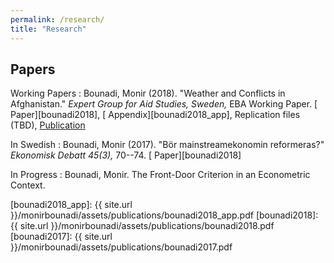 ```yaml
---
permalink: /research/
title: "Research"
---
```


## Papers

Working Papers
  : Bounadi, Monir (2018). "Weather and Conflicts in Afghanistan." *Expert Group for Aid Studies, Sweden,*  EBA Working Paper. [<i class="fas fa-file-pdf"></i> Paper][bounadi2018], [<i class="fas fa-file-pdf"></i> Appendix][bounadi2018_app], Replication files (TBD), [<i class="fas fa-globe"></i> Publication][bounadi2018_pub]

In Swedish
  : Bounadi, Monir (2017). "Bör mainstreamekonomin reformeras?" *Ekonomisk Debatt 45(3),* 70--74. [<i class="fas fa-file-pdf"></i> Paper][bounadi2018]

In Progress
  : Bounadi, Monir. The Front-Door Criterion in an Econometric Context.

[bounadi2018_pub]: https://eba.se/rapporter/weather-and-conflicts-in-afghanistan/7035/
[bounadi2018_app]: {{ site.url }}/monirbounadi/assets/publications/bounadi2018_app.pdf
[bounadi2018]: {{ site.url }}/monirbounadi/assets/publications/bounadi2018.pdf
[bounadi2017]: {{ site.url }}/monirbounadi/assets/publications/bounadi2017.pdf
